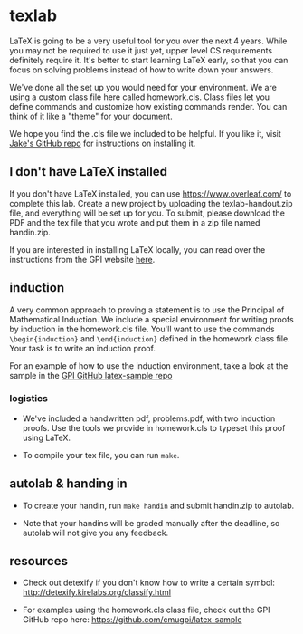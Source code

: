 # texlab

LaTeX is going to be a very useful tool for you over the next 4 years. While
you may not be required to use it just yet, upper level CS requirements
definitely require it. It's better to start learning LaTeX early, so that you
can focus on solving problems instead of how to write down your answers.

We've done all the set up you would need for your environment. We are using a
custom class file here called homework.cls. Class files let you define commands
and customize how existing commands render. You can think of it like a "theme"
for your document.

We hope you find the .cls file we included to be helpful. If you like it,
visit [Jake's GitHub repo](https://github.com/jez/latex-homework-class) for
instructions on installing it. 

## I don't have LaTeX installed

If you don't have LaTeX installed, you can use https://www.overleaf.com/
to complete this lab. Create a new project by uploading the texlab-handout.zip
file, and everything will be set up for you. To submit, please download the PDF
and the tex file that you wrote and put them in a zip file named handin.zip.

If you are interested in installing LaTeX locally, you can read over the
instructions from the GPI website
[here](https://www.cs.cmu.edu/~07131/f19/topics/latex/getting-started/).

## induction

A very common approach to proving a statement is to use the
Principal of Mathematical Induction. We include a special environment for
writing proofs by induction in the homework.cls file. You'll want to use 
the commands `\begin{induction}` and `\end{induction}` defined in the homework
class file. Your task is to write an induction proof.

For an example of how to use the induction environment, take a look at the
sample in the [GPI GitHub latex-sample repo](https://github.com/cmugpi/latex-sample)

### logistics

- We've included a handwritten pdf, problems.pdf, with two induction proofs.
  Use the tools we provide in homework.cls to typeset this proof using LaTeX. 

- To compile your tex file, you can run `make`.

## autolab & handing in

- To create your handin, run `make handin` and submit handin.zip to autolab.

- Note that your handins will be graded manually after the deadline,
  so autolab will not give you any feedback.

## resources

- Check out detexify if you don't know how to write a certain symbol:
  http://detexify.kirelabs.org/classify.html 

- For examples using the homework.cls class file, check out the GPI
  GitHub repo here: https://github.com/cmugpi/latex-sample
